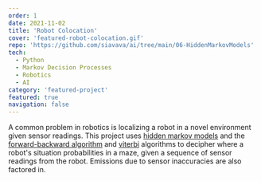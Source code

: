 ```yaml
---
order: 1
date: 2021-11-02
title: 'Robot Colocation'
cover: 'featured-robot-colocation.gif'
repo: 'https://github.com/siavava/ai/tree/main/06-HiddenMarkovModels'
tech:
  - Python
  - Markov Decision Processes
  - Robotics
  - AI
category: 'featured-project'
featured: true
navigation: false
---
```


A common problem in robotics is localizing a robot in a novel environment
given sensor readings. This project uses [hidden markov models][hmm]
and the [forward-backward algorithm][forward-backward]
and [viterbi][viterbi] algorithms to decipher where a robot's
situation probabilities in a maze, given a sequence of
sensor readings from the robot.
Emissions due to sensor inaccuracies are also factored in.

[hmm]: https://en.wikipedia.org/wiki/Hidden_Markov_model
[forward-backward]: https://en.wikipedia.org/wiki/Forward%E2%80%93backward_algorithm
[viterbi]: https://en.wikipedia.org/wiki/Viterbi_algorithm

